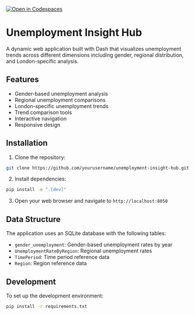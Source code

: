 [![Open in Codespaces](https://classroom.github.com/assets/launch-codespace-2972f46106e565e64193e422d61a12cf1da4916b45550586e14ef0a7c637dd04.svg)](https://classroom.github.com/open-in-codespaces?assignment_repo_id=18392968)

# Unemployment Insight Hub

A dynamic web application built with Dash that visualizes unemployment trends across different dimensions including gender, regional distribution, and London-specific analysis.

## Features

- Gender-based unemployment analysis
- Regional unemployment comparisons
- London-specific unemployment trends
- Trend comparison tools
- Interactive navigation
- Responsive design

## Installation

1. Clone the repository:

```bash
git clone https://github.com/yourusername/unemployment-insight-hub.git

```

2. Install dependencies:

```bash
pip install -e ".[dev]"
```

3. Open your web browser and navigate to `http://localhost:8050`

## Data Structure

The application uses an SQLite database with the following tables:
- `gender_unemployment`: Gender-based unemployment rates by year
- `UnemploymentRateByRegion`: Regional unemployment rates
- `TimePeriod`: Time period reference data
- `Region`: Region reference data

## Development

To set up the development environment:

```bash
pip install -r requirements.txt
```
